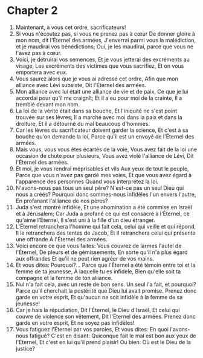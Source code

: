 # Chapter 2

1. Maintenant, à vous cet ordre, sacrificateurs!
2. Si vous n'écoutez pas, si vous ne prenez pas à cœur De donner gloire à mon nom, dit l'Éternel des armées, J'enverrai parmi vous la malédiction, et je maudirai vos bénédictions; Oui, je les maudirai, parce que vous ne l'avez pas à cœur.
3. Voici, je détruirai vos semences, Et je vous jetterai des excréments au visage, Les excréments des victimes que vous sacrifiez, Et on vous emportera avec eux.
4. Vous saurez alors que je vous ai adressé cet ordre, Afin que mon alliance avec Lévi subsiste, Dit l'Éternel des armées.
5. Mon alliance avec lui était une alliance de vie et de paix, Ce que je lui accordai pour qu'il me craignît; Et il a eu pour moi de la crainte, Il a tremblé devant mon nom.
6. La loi de la vérité était dans sa bouche, Et l'iniquité ne s'est point trouvée sur ses lèvres; Il a marché avec moi dans la paix et dans la droiture, Et il a détourné du mal beaucoup d'hommes.
7. Car les lèvres du sacrificateur doivent garder la science, Et c'est à sa bouche qu'on demande la loi, Parce qu'il est un envoyé de l'Éternel des armées.
8. Mais vous, vous vous êtes écartés de la voie, Vous avez fait de la loi une occasion de chute pour plusieurs, Vous avez violé l'alliance de Lévi, Dit l'Éternel des armées.
9. Et moi, je vous rendrai méprisables et vils Aux yeux de tout le peuple, Parce que vous n'avez pas gardé mes voies, Et que vous avez égard à l'apparence des personnes Quand vous interprétez la loi.
10. N'avons-nous pas tous un seul père? N'est-ce pas un seul Dieu qui nous a créés? Pourquoi donc sommes-nous infidèles l'un envers l'autre, En profanant l'alliance de nos pères?
11. Juda s'est montré infidèle, Et une abomination a été commise en Israël et à Jérusalem; Car Juda a profané ce qui est consacré à l'Éternel, ce qu'aime l'Éternel, Il s'est uni à la fille d'un dieu étranger.
12. L'Éternel retranchera l'homme qui fait cela, celui qui veille et qui répond, Il le retranchera des tentes de Jacob, Et il retranchera celui qui présente une offrande À l'Éternel des armées.
13. Voici encore ce que vous faites: Vous couvrez de larmes l'autel de l'Éternel, De pleurs et de gémissements, En sorte qu'il n'a plus égard aux offrandes Et qu'il ne peut rien agréer de vos mains.
14. Et vous dites: Pourquoi?... Parce que l'Éternel a été témoin entre toi et la femme de ta jeunesse, À laquelle tu es infidèle, Bien qu'elle soit ta compagne et la femme de ton alliance.
15. Nul n'a fait cela, avec un reste de bon sens. Un seul l'a fait, et pourquoi? Parce qu'il cherchait la postérité que Dieu lui avait promise. Prenez donc garde en votre esprit, Et qu'aucun ne soit infidèle à la femme de sa jeunesse!
16. Car je hais la répudiation, Dit l'Éternel, le Dieu d'Israël, Et celui qui couvre de violence son vêtement, Dit l'Éternel des armées. Prenez donc garde en votre esprit, Et ne soyez pas infidèles!
17. Vous fatiguez l'Éternel par vos paroles, Et vous dites: En quoi l'avons-nous fatigué? C'est en disant: Quiconque fait le mal est bon aux yeux de l'Éternel, Et c'est en lui qu'il prend plaisir! Ou bien: Où est le Dieu de la justice?

